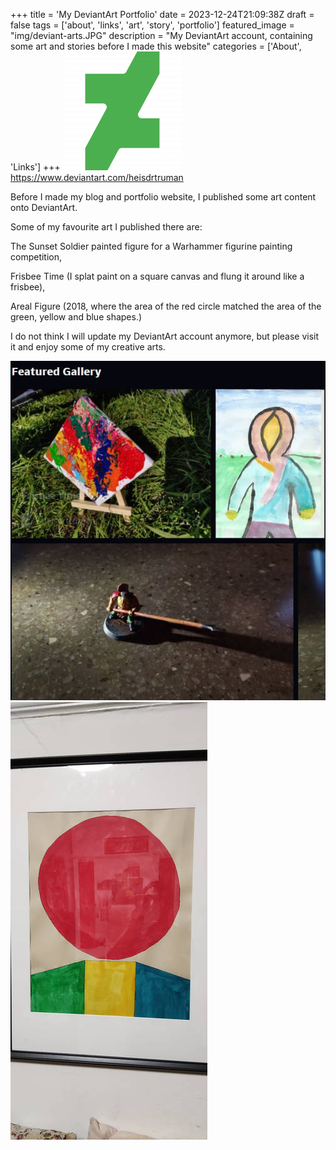 +++
title = 'My DeviantArt Portfolio'
date = 2023-12-24T21:09:38Z
draft = false
tags = ['about', 'links', 'art', 'story', 'portfolio']
featured_image = "img/deviant-arts.JPG"
description = "My DeviantArt account, containing some art and stories before I made this website"
categories = ['About', 'Links']
+++
![DeviantArt Logo](/img/dev-logo.png)
https://www.deviantart.com/heisdrtruman

Before I made my blog and portfolio website, I published some art content onto DeviantArt.

Some of my favourite art I published there are:

The Sunset Soldier painted figure for a Warhammer figurine painting competition,

Frisbee Time (I splat paint on a square canvas and flung it around like a frisbee),

Areal Figure (2018, where the area of the red circle matched the area of the green, yellow and blue shapes.)

I do not think I will update my DeviantArt account anymore, but please visit it and enjoy some of my creative arts.

![Sunset Soldier and Frisbee Time and another art](/img/dev-things.JPG)
![Areal Figure (2018)](/img/areal_figure.jpg)